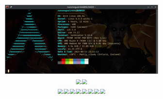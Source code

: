 <div id="" align="center">
  <a><img src="/images/fastfetch.png" alt="fastfetch" width="" height=""></a>
</div>
<p>
<div id="" align="center">
  <a href="https://github.com/anuraghazra/convoychat">
    <img height=200 align="center" src="https://github-readme-stats.vercel.app/api/top-langs?username=nunonogueir444&layout=compact&langs_count=8&card_width=320&show_icons=true&theme=dark" />
  </a>
  <a href="https://github.com/anuraghazra/github-readme-stats">
    <img height=200 align="center" src="https://github-readme-stats.vercel.app/api?username=nunonogueir444&show_icons=true&theme=dark" />
  </a>
</div>
<p>
<div id="" align="center">
  <a href="https://github.com/nunonogueir444/dotfiles">
    <img align="center" src="https://github-readme-stats.vercel.app/api/pin/?username=nunonogueir444&repo=dotfiles&show_icons=true&theme=dark" />
  </a>
  
  <a href="https://github.com/nunonogueir444/GNU-Linux">
    <img align="center" src="https://github-readme-stats.vercel.app/api/pin/?username=nunonogueir444&repo=GNU-Linux&show_icons=true&theme=dark" />
  </a>

  <a href="https://github.com/nunonogueir444/Bash_Script">
    <img align="center" src="https://github-readme-stats.vercel.app/api/pin/?username=nunonogueir444&repo=Bash_Script&show_icons=true&theme=dark" />
  </a>

  <a href="https://github.com/nunonogueir444/nunonogueir444.github.io">
    <img align="center" src="https://github-readme-stats.vercel.app/api/pin/?username=nunonogueir444&repo=nunonogueir444.github.io&show_icons=true&theme=dark" />
  </a>

  <a href="https://github.com/nunonogueir444/Guess_Animal_-_Kids_Game">
    <img align="center" src="https://github-readme-stats.vercel.app/api/pin/?username=nunonogueir444&repo=Guess_Animal_-_Kids_Game&show_icons=true&theme=dark" />
  </a>

  <a href="https://github.com/nunonogueir444/Learn_Colors_for_Toddlers">
    <img align="center" src="https://github-readme-stats.vercel.app/api/pin/?username=nunonogueir444&repo=Learn_Colors_for_Toddlers&show_icons=true&theme=dark" />
  </a>

  <a href="https://github.com/nunonogueir444/Star_Wars_Guess">
    <img align="center" src="https://github-readme-stats.vercel.app/api/pin/?username=nunonogueir444&repo=Star_Wars_Guess&show_icons=true&theme=dark" />
  </a>

  <a href="https://github.com/nunonogueir444/DRIVE">
    <img align="center" src="https://github-readme-stats.vercel.app/api/pin/?username=nunonogueir444&repo=DRIVE&show_icons=true&theme=dark" />
  </a>
</div>
